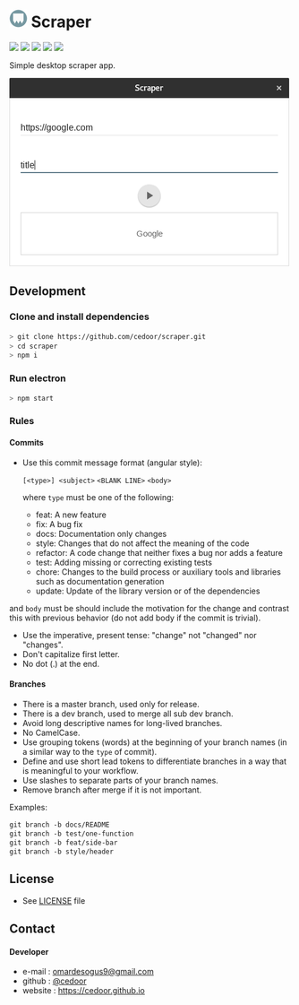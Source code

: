 # ![](https://raw.githubusercontent.com/cedoor/scraper/master/resources/icons/32x32.png) Scraper

[![](https://img.shields.io/github/license/cedoor/scraper.svg?style=flat-square)](https://github.com/cedoor/scraper/blob/dev/LICENSE)
[![](https://img.shields.io/david/cedoor/scraper.svg?style=flat-square)](https://david-dm.org/cedoor/scraper)
[![](https://img.shields.io/david/dev/cedoor/scraper.svg?style=flat-square)](https://david-dm.org/cedoor/scraper?type=dev)
[![](https://img.shields.io/github/downloads/cedoor/scraper/total.svg?style=flat-square)](https://github.com/cedoor/scraper/releases)
[![](https://img.shields.io/travis/cedoor/scraper.svg?style=flat-square)](https://travis-ci.org/cedoor/scraper)

Simple desktop scraper app.

![Scraper app](https://raw.githubusercontent.com/cedoor/scraper/master/src/images/example.png)

## Development

### Clone and install dependencies

```sh
> git clone https://github.com/cedoor/scraper.git
> cd scraper
> npm i
```

### Run electron

```sh
> npm start
```
### Rules

#### Commits

* Use this commit message format (angular style):  

    `[<type>] <subject>`
    `<BLANK LINE>`
    `<body>`

    where `type` must be one of the following:

    - feat: A new feature
    - fix: A bug fix
    - docs: Documentation only changes
    - style: Changes that do not affect the meaning of the code
    - refactor: A code change that neither fixes a bug nor adds a feature
    - test: Adding missing or correcting existing tests
    - chore: Changes to the build process or auxiliary tools and libraries such as documentation generation
    - update: Update of the library version or of the dependencies

and `body` must be should include the motivation for the change and contrast this with previous behavior (do not add body if the commit is trivial). 

* Use the imperative, present tense: "change" not "changed" nor "changes".
* Don't capitalize first letter.
* No dot (.) at the end.

#### Branches

* There is a master branch, used only for release.
* There is a dev branch, used to merge all sub dev branch.
* Avoid long descriptive names for long-lived branches.
* No CamelCase.
* Use grouping tokens (words) at the beginning of your branch names (in a similar way to the `type` of commit).
* Define and use short lead tokens to differentiate branches in a way that is meaningful to your workflow.
* Use slashes to separate parts of your branch names.
* Remove branch after merge if it is not important.

Examples:
    
    git branch -b docs/README
    git branch -b test/one-function
    git branch -b feat/side-bar
    git branch -b style/header

## License
* See [LICENSE](https://github.com/cedoor/scraper/blob/master/LICENSE) file

## Contact
#### Developer
* e-mail : omardesogus9@gmail.com
* github : [@cedoor](https://github.com/cedoor)
* website : https://cedoor.github.io
